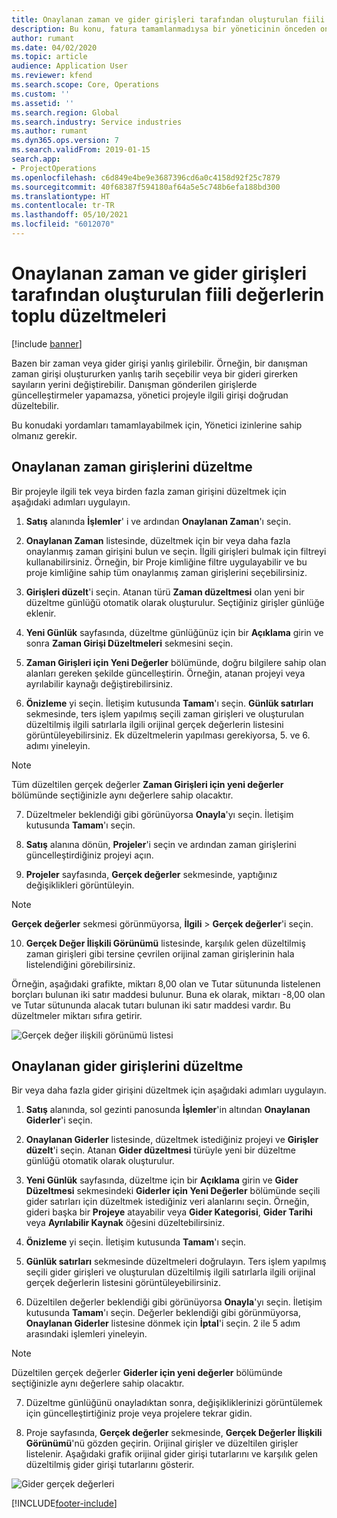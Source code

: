 ```yaml
---
title: Onaylanan zaman ve gider girişleri tarafından oluşturulan fiili değerlerin toplu düzeltmeleri
description: Bu konu, fatura tamamlanmadıysa bir yöneticinin önceden onaylanmış zaman veya gider girişlerinde nasıl tek veya toplu düzeltmeler yapabileceğini açıklar.
author: rumant
ms.date: 04/02/2020
ms.topic: article
audience: Application User
ms.reviewer: kfend
ms.search.scope: Core, Operations
ms.custom: ''
ms.assetid: ''
ms.search.region: Global
ms.search.industry: Service industries
ms.author: rumant
ms.dyn365.ops.version: 7
ms.search.validFrom: 2019-01-15
search.app:
- ProjectOperations
ms.openlocfilehash: c6d849e4be9e3687396cd6a0c4158d92f25c7879
ms.sourcegitcommit: 40f68387f594180af64a5e5c748b6efa188bd300
ms.translationtype: HT
ms.contentlocale: tr-TR
ms.lasthandoff: 05/10/2021
ms.locfileid: "6012070"
---
```

# <a name="bulk-corrections-of-actuals-created-by-approved-time-and-expense-entries"></a>Onaylanan zaman ve gider girişleri tarafından oluşturulan fiili değerlerin toplu düzeltmeleri

[!include [banner](../includes/psa-now-project-operations.md)]

Bazen bir zaman veya gider girişi yanlış girilebilir. Örneğin, bir danışman zaman girişi oluştururken yanlış tarih seçebilir veya bir gideri girerken sayıların yerini değiştirebilir. Danışman gönderilen girişlerde güncelleştirmeler yapamazsa, yönetici projeyle ilgili girişi doğrudan düzeltebilir.

Bu konudaki yordamları tamamlayabilmek için, Yönetici izinlerine sahip olmanız gerekir.

## <a name="correct-approved-time-entries"></a>Onaylanan zaman girişlerini düzeltme     

Bir projeyle ilgili tek veya birden fazla zaman girişini düzeltmek için aşağıdaki adımları uygulayın.

1. **Satış** alanında **İşlemler**' i ve ardından **Onaylanan Zaman**'ı seçin. 

2. **Onaylanan Zaman** listesinde, düzeltmek için bir veya daha fazla onaylanmış zaman girişini bulun ve seçin. İlgili girişleri bulmak için filtreyi kullanabilirsiniz. Örneğin, bir Proje kimliğine filtre uygulayabilir ve bu proje kimliğine sahip tüm onaylanmış zaman girişlerini seçebilirsiniz.

3. **Girişleri düzelt**'i seçin. Atanan türü **Zaman düzeltmesi** olan yeni bir düzeltme günlüğü otomatik olarak oluşturulur. Seçtiğiniz girişler günlüğe eklenir. 

4. **Yeni Günlük** sayfasında, düzeltme günlüğünüz için bir **Açıklama** girin ve sonra **Zaman Girişi Düzeltmeleri** sekmesini seçin.  
5. **Zaman Girişleri için Yeni Değerler** bölümünde, doğru bilgilere sahip olan alanları gereken şekilde güncelleştirin. Örneğin, atanan projeyi veya ayrılabilir kaynağı değiştirebilirsiniz.

6. **Önizleme** yi seçin. İletişim kutusunda **Tamam**'ı seçin. **Günlük satırları** sekmesinde, ters işlem yapılmış seçili zaman girişleri ve oluşturulan düzeltilmiş ilgili satırlarla ilgili orijinal gerçek değerlerin listesini görüntüleyebilirsiniz. Ek düzeltmelerin yapılması gerekiyorsa, 5. ve 6. adımı yineleyin. 

> [!NOTE]
> Tüm düzeltilen gerçek değerler **Zaman Girişleri için yeni değerler** bölümünde seçtiğinizle aynı değerlere sahip olacaktır.

7. Düzeltmeler beklendiği gibi görünüyorsa **Onayla**'yı seçin. İletişim kutusunda **Tamam**'ı seçin.

8. **Satış** alanına dönün, **Projeler**'i seçin ve ardından zaman girişlerini güncelleştirdiğiniz projeyi açın. 

9. **Projeler** sayfasında, **Gerçek değerler** sekmesinde, yaptığınız değişiklikleri görüntüleyin. 

> [!NOTE]
> **Gerçek değerler** sekmesi görünmüyorsa, **İlgili** > **Gerçek değerler**'i seçin.  

10. **Gerçek Değer İlişkili Görünümü** listesinde, karşılık gelen düzeltilmiş zaman girişleri gibi tersine çevrilen orijinal zaman girişlerinin hala listelendiğini görebilirsiniz. 

Örneğin, aşağıdaki grafikte, miktarı 8,00 olan ve Tutar sütununda listelenen borçları bulunan iki satır maddesi bulunur. Buna ek olarak, miktarı -8,00 olan ve Tutar sütununda alacak tutarı bulunan iki satır maddesi vardır. Bu düzeltmeler miktarı sıfıra getirir.

![Gerçek değer ilişkili görünümü listesi](https://github.com/MicrosoftDocs/dynamics-365-customer-engagement-pr/blob/bulk-corrections-actuals-created-by-approved-time-expense-entries.md/time-actuals.png)
 
## <a name="correct-approved-expense-entries"></a>Onaylanan gider girişlerini düzeltme

Bir veya daha fazla gider girişini düzeltmek için aşağıdaki adımları uygulayın. 

1. **Satış** alanında, sol gezinti panosunda **İşlemler**'in altından **Onaylanan Giderler**'i seçin.

2. **Onaylanan Giderler** listesinde, düzeltmek istediğiniz projeyi ve **Girişler düzelt**'i seçin. Atanan **Gider düzeltmesi** türüyle yeni bir düzeltme günlüğü otomatik olarak oluşturulur. 

3. **Yeni Günlük** sayfasında, düzeltme için bir **Açıklama** girin ve **Gider Düzeltmesi** sekmesindeki **Giderler için Yeni Değerler** bölümünde seçili gider satırları için düzeltmek istediğiniz veri alanlarını seçin. Örneğin, gideri başka bir **Projeye** atayabilir veya **Gider Kategorisi**, **Gider Tarihi** veya **Ayrılabilir Kaynak** öğesini düzeltebilirsiniz.

4. **Önizleme** yi seçin. İletişim kutusunda **Tamam**'ı seçin. 

5. **Günlük satırları** sekmesinde düzeltmeleri doğrulayın. Ters işlem yapılmış seçili gider girişleri ve oluşturulan düzeltilmiş ilgili satırlarla ilgili orijinal gerçek değerlerin listesini görüntüleyebilirsiniz.

6. Düzeltilen değerler beklendiği gibi görünüyorsa **Onayla**'yı seçin. İletişim kutusunda **Tamam**'ı seçin. Değerler beklendiği gibi görünmüyorsa, **Onaylanan Giderler** listesine dönmek için **İptal**'i seçin. 2 ile 5 adım arasındaki işlemleri yineleyin. 

> [!NOTE]
> Düzeltilen gerçek değerler **Giderler için yeni değerler** bölümünde seçtiğinizle aynı değerlere sahip olacaktır.

7. Düzeltme günlüğünü onayladıktan sonra, değişikliklerinizi görüntülemek için güncelleştirtiğiniz proje veya projelere tekrar gidin.  

8. Proje sayfasında, **Gerçek değerler** sekmesinde, **Gerçek Değerler İlişkili Görünümü**'nü gözden geçirin. Orijinal girişler ve düzeltilen girişler listelenir. Aşağıdaki grafik orijinal gider girişi tutarlarını ve karşılık gelen düzeltilmiş gider girişi tutarlarını gösterir. 

![Gider gerçek değerleri](https://user-images.githubusercontent.com/60806505/77122219-4cd52900-69fa-11ea-8349-ccd2ffebf640.png)


[!INCLUDE[footer-include](../includes/footer-banner.md)]